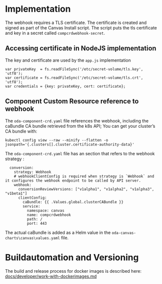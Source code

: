 # Implementation

The webhook requires a TLS certificate. The certificate is created and signed as part of the Canvas Install script. The script puts the tls certificate and key in a secret called `compcrdwebhook-secret`.


## Accessing certificate in NodeJS implementation


The key and certificate are used by the `app.js` implementation 

```
var privateKey  = fs.readFileSync('/etc/secret-volume/tls.key', 'utf8');
var certificate = fs.readFileSync('/etc/secret-volume/tls.crt', 'utf8');
var credentials = {key: privateKey, cert: certificate};
```




## Component Custom Resource reference to webhook

The `oda-component-crd.yaml` file references the webhook, including the caBundle CA bundle retrieved from the k8s API; You can get your cluster’s CA bundle with:

```
kubectl config view --raw --minify --flatten -o jsonpath='{.clusters[].cluster.certificate-authority-data}'
```


The `oda-component-crd.yaml` file has an section that refers to the webhook strategy :

```
  conversion:
    strategy: Webhook
    # webhookClientConfig is required when strategy is `Webhook` and it configures the webhook endpoint to be called by API server.
    webhook:
      conversionReviewVersions: ["v1alpha1", "v1alpha2", "v1alpha3", "v1beta1"]
      clientConfig:
        caBundle: {{ .Values.global.clusterCABundle }}
        service:
          namespace: canvas
          name: compcrdwebhook
          path: /
          port: 443
```

The actual caBundle is added as a Helm value in the `oda-canvas-charts\canvas\values.yaml` file.


# Buildautomation and Versioning

The build and release process for docker images is described here:
[docs/developer/work-with-dockerimages.md](../../../docs/developer/work-with-dockerimages.md)

